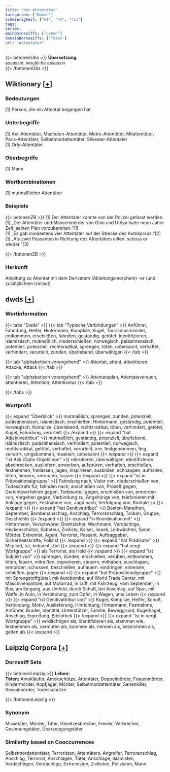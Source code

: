 ```yaml
---
title: "der Attentäter"
kategorien: ["Nomen"]
schwierigkeit: ["k1", "h4", "r11"]
tags:
series:
mainDornseiffs: ['Leben']
domainDornseiffs: ['Töten']
url: "Attentäter"
---
```


{{< betonenÜbs >}}
**Übersetzung:**  
assassin, would-be assassin  
{{< /betonenÜbs >}}

## Wiktionary [[+](https://de.wiktionary.org/wiki/Attentäter)]

### Bedeutungen
[1] Person, die ein Attentat begangen hat  

### Unterbegriffe
[1] Axt-Attentäter, Macheten-Attentäter, Metro-Attentäter, Mitattentäter, Paris-Attentäter, Selbstmordattentäter, Silvester-Attentäter  
[1] Orly-Attentäter  

### Oberbegriffe
[1] Mann  

### Wortkombinationen
[1] mutmaßlicher Attentäter  

### Beispiele
{{< betonenZB >}}
[1] Der Attentäter konnte von der Polizei gefasst werden.  
[1] „Der Attentäter und Massenmörder von Oslo und Utöya hatte neun Jahre Zeit, seinen Plan vorzubereiten.“[1]  
[1] „Es gab mindestens vier Attentäter auf der Strecke des Autokorsos.“[2]  
[1] „Als zwei Passanten in Richtung des Attentäters eilten, schoss er wieder.“[3]  

{{< /betonenZB >}}
### Herkunft
Ableitung zu Attentat mit dem Derivatem (Ableitungsmorphem) -er (und zusätzlichem Umlaut)  



## dwds [[+](https://www.dwds.de/wb/Attentäter)]

### Wortinformation
{{< tabs "Dwds" >}}
{{< tab "Typische Verbindungen" >}}
Anführer, Fahndung, Helfer, Hintermann, Komplize, Kugel, Tourismusminister, entkommen, erschießen, fahnden, geständig, getötet, identifizieren, islamistisch, mutmaßlich, niederschießen, norwegisch, palästinensisch, potentiell, potenziell, rechtsradikal, sprengen, töten, unbekannt, verhaftet, verhindert, verurteilt, zünden, überlebend, überwältigen
{{< /tab >}}

{{< tab "alphabetisch vorangehend" >}}
Attentat, attent, attackieren, Attacke, Attack
{{< /tab >}}

{{< tab "alphabetisch vorangehend" >}}
Attentatsplan, Attentatsversuch, attentieren, Attention, Attentismus
{{< /tab >}}

{{< /tabs >}}

### Wortprofil
{{< expand "Überblick" >}} mutmaßlich, sprengen, zünden, potenziell, palästinensisch, islamistisch, erschießen, Hintermann, geständig, potentiell, norwegisch, Komplize, überlebend, rechtsradikal, töten, verhindert, getötet, Kugel, Fahndung, verurteilt {{< /expand >}}
{{< expand "hat Adjektivattribut" >}} mutmaßlich, geständig, potenziell, überlebend, islamistisch, palästinensisch, verhindert, potentiell, norwegisch, rechtsradikal, getötet, verhaftet, verurteilt, irre, festgenommen, feig, verwirrt, umgekommen, maskiert, unbekannt {{< /expand >}}
{{< expand "ist Akk./Dativ-Objekt von" >}} rekrutieren, überwältigen, identifizieren, abschrecken, ausliefern, anwerben, aufspüren, verhaften, erschießen, festnehmen, freilassen, jagen, inspirieren, ausbilden, schnappen, aufhalten, töten, hindern, vermuten, fassen {{< /expand >}}
{{< expand "ist in Präpositionalgruppe" >}} Fahndung nach, Visier von, niederschießen von, Todesstrafe für, fahnden nach, anschießen von, Prozeß gegen, Gerichtsverfahren gegen, Todesurteil gegen, erschießen von, ermorden von, Vorgehen gegen, Verbindung zu, Angehörige von, telefonieren mit, Anklage gegen, Festnahme von, Jagd nach, Verfolgung von, Kontakt zu {{< /expand >}}
{{< expand "hat Genitivattribut" >}} Boston-Marathon, September, Bombenanschlag, Anschlag, Terroranschlag, Taliban, Gruppe, Geschichte {{< /expand >}}
{{< expand "in Koordination mit" >}} Hintermann, Verschwörer, Drahtzieher, Wachmann, Verdächtige, Heckenschütze, Saboteur, Ziviliste, Kaiser, Israeli, Leibwächter, Spion, Mörder, Extremist, Agent, Terrorist, Passant, Auftraggeber, Sicherheitskräfte, Polizist {{< /expand >}}
{{< expand "hat Prädikativ" >}} Mitglied, tot, bekannt, Ziel {{< /expand >}}
{{< expand "hat vergl. Wortgruppe" >}} als Terrorist, als Held {{< /expand >}}
{{< expand "ist Subjekt von" >}} sprengen, zünden, erschießen, verüben, entkommen, töten, feuern, mitreißen, deponieren, steuern, mithaben, zuschlagen, ermorden, schossen, beschießen, auflauern, eindringen, einreisen, schießen, jagen {{< /expand >}}
{{< expand "hat Präpositionalgruppe" >}} mit Sprengstoffgürtel, mit Autobombe, auf World Trade Center, mit Maschinenpistole, auf Motorrad, in Luft, mit Fahrzeug, vom September, in Bus, am Eingang, aus Umfeld, durch Schuß, bei Anschlag, auf Spur, mit Waffe, in Auto, in Verbindung, zum Opfer, in Wagen, ums Leben {{< /expand >}}
{{< expand "ist Genitivattribut von" >}} Kugel, Komplize, Helfer, Schuß, Verbindung, Motiv, Auslieferung, Hinrichtung, Hintermann, Festnahme, Anführer, Bruder, Identität, Unterstützer, Familie, Beweggrund, Kugelhagel, Anschlag, Ergreifung, Bibliothek {{< /expand >}}
{{< expand "ist in vergl. Wortgruppe" >}} verdächtigen als, identifizieren als, stammen wie, festnehmen als, vermuten als, kommen als, nennen als, bezeichnen als, gelten als {{< /expand >}}

## Leipzig Corpora [[+](https://corpora.uni-leipzig.de/en/res?word=Attentäter&corpusId=deu_newscrawl-public_2018)]

### Dornseiff Sets
{{< betonenLeipzig >}}
**Leben:**  
**Töten:** Amokläufer, Amokschütze, Attentäter, Doppelmörder, Frauenmörder, Kindermörder, Kopfjäger, Mörder, Selbstmordattentäter, Serienkiller, Sexualmörder, Todesschütze  

{{< /betonenLeipzig >}}

### Synonym
Missetäter, Mörder, Täter, Gesetzesbrecher, Frevler, Verbrecher, Gesinnungstäter, Überzeugungstäter


### Similarity based on Cooccurrences
Selbstmordattentäter, Terroristen, Attentäters, Angreifer, Terroranschlag, Anschlag, Terrorist, Anschlägen, Täter, Anschläge, Islamisten, Verdächtigen, Verdächtige, Extremisten, Zivilisten, Polizisten, Mann

